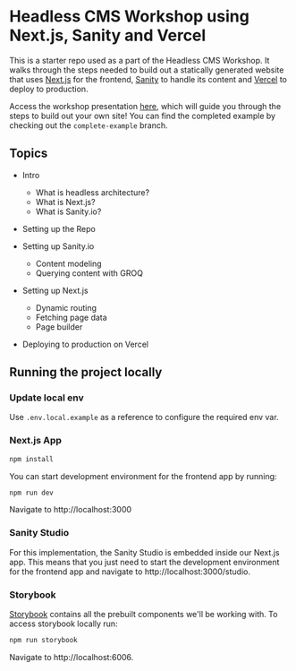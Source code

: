 # Headless CMS Workshop using Next.js, Sanity and Vercel<!-- omit in toc -->

This is a starter repo used as a part of the Headless CMS Workshop. It walks through the steps needed to build out a statically generated website that uses [Next.js](https://nextjs.org/) for the frontend, [Sanity](https://www.sanity.io/) to handle its content and [Vercel](https://vercel.com/) to deploy to production.

Access the workshop presentation [here](https://docs.google.com/presentation/d/1L_wW6yrLEmNiVBJEPtweJorlA7yYOjbNUX4Tc9KGA6w/edit?usp=sharing), which will guide you through the steps to build out your own site! You can find the completed example by checking out the `complete-example` branch.

## Topics

- Intro

  - What is headless architecture?
  - What is Next.js?
  - What is Sanity.io?

- Setting up the Repo
- Setting up Sanity.io
  - Content modeling
  - Querying content with GROQ
- Setting up Next.js
  - Dynamic routing
  - Fetching page data
  - Page builder
- Deploying to production on Vercel

## Running the project locally

### Update local env

Use ``` .env.local.example ``` as a reference to configure the required env var.

### Next.js App

```bash
npm install
```

You can start development environment for the frontend app by running:

```bash
npm run dev
```

Navigate to http://localhost:3000

### Sanity Studio

For this implementation, the Sanity Studio is embedded inside our Next.js app. This means that you just need to start the development environment for the frontend app and navigate to http://localhost:3000/studio.

### Storybook

[Storybook](https://storybook.js.org/) contains all the prebuilt components we'll be working with. To access storybook locally run:

```bash
npm run storybook
```

Navigate to http://localhost:6006.


